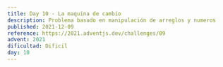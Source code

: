 ```yaml
---
title: Day 10 - La maquina de cambio
description: Problema basado en manipulación de arreglos y numeros
published: 2021-12-09
reference: https://2021.adventjs.dev/challenges/09
advent: 2021
dificultad: Dificil
day: 10
---
```

